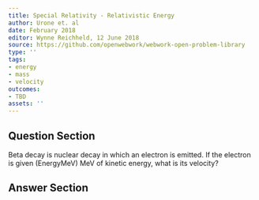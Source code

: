 ```yaml
---
title: Special Relativity - Relativistic Energy
author: Urone et. al
date: February 2018
editor: Wynne Reichheld, 12 June 2018
source: https://github.com/openwebwork/webwork-open-problem-library
type: ''
tags:
- energy
- mass
- velocity
outcomes:
- TBD
assets: ''
---
```


## Question Section 

Beta decay is nuclear decay in which an electron is emitted. If the electron is given
(EnergyMeV) MeV of kinetic energy, what is its velocity?



## Answer Section

